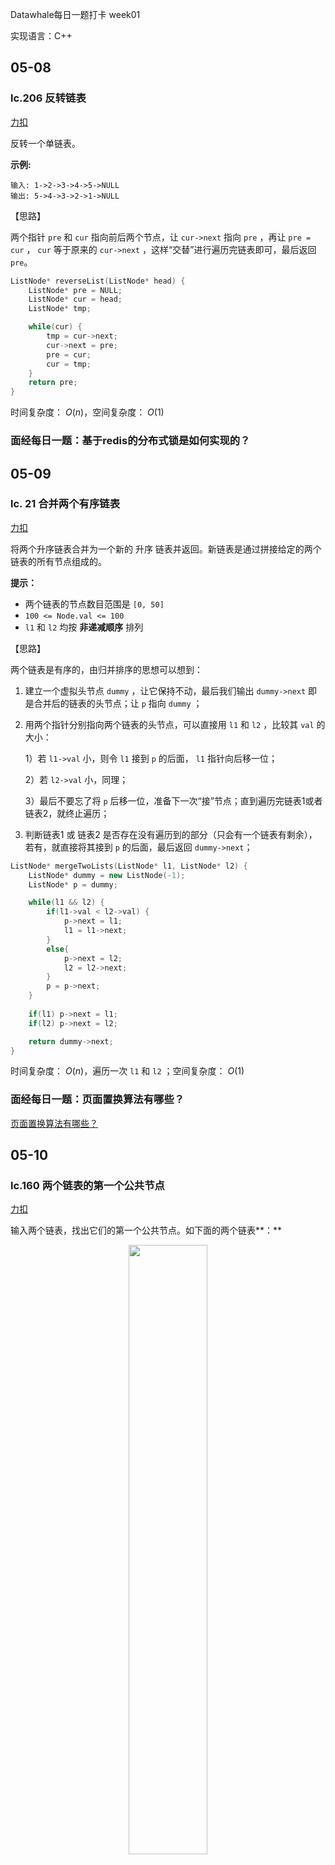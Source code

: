 Datawhale每日一题打卡 week01 

实现语言：C++

## 05-08
### lc.206 反转链表

[力扣](https://leetcode-cn.com/problems/reverse-linked-list/)

反转一个单链表。

**示例:**

```
输入: 1->2->3->4->5->NULL
输出: 5->4->3->2->1->NULL
```

【思路】

两个指针 `pre` 和 `cur` 指向前后两个节点，让 `cur->next` 指向 `pre` ，再让 `pre = cur` ， `cur` 等于原来的 `cur->next` ，这样“交替”进行遍历完链表即可，最后返回 `pre`。

```cpp
ListNode* reverseList(ListNode* head) {
    ListNode* pre = NULL;
    ListNode* cur = head;
    ListNode* tmp;

    while(cur) {
        tmp = cur->next;
        cur->next = pre;
        pre = cur;
        cur = tmp;
    }
    return pre;
}
```

时间复杂度： $O(n)$，空间复杂度： $O(1)$

### 面经每日一题：基于redis的分布式锁是如何实现的？



## 05-09
### lc. 21 合并两个有序链表

[力扣](https://leetcode-cn.com/problems/merge-two-sorted-lists/)

将两个升序链表合并为一个新的 升序 链表并返回。新链表是通过拼接给定的两个链表的所有节点组成的。

**提示：**

- 两个链表的节点数目范围是 `[0, 50]`
- `100 <= Node.val <= 100`
- `l1` 和 `l2` 均按 **非递减顺序** 排列

【思路】

两个链表是有序的，由归并排序的思想可以想到：

1. 建立一个虚拟头节点 `dummy` ，让它保持不动，最后我们输出 `dummy->next` 即是合并后的链表的头节点；让 `p` 指向 `dummy` ；
2. 用两个指针分别指向两个链表的头节点，可以直接用 `l1` 和 `l2` ，比较其 `val` 的大小：

   1）若 `l1->val` 小，则令 `l1` 接到 `p` 的后面， `l1` 指针向后移一位；

   2）若 `l2->val` 小，同理；

   3）最后不要忘了将 `p` 后移一位，准备下一次“接”节点；直到遍历完链表1或者链表2，就终止遍历；

3. 判断链表1 或 链表2 是否存在没有遍历到的部分（只会有一个链表有剩余），若有，就直接将其接到 `p` 的后面，最后返回 `dummy->next`；

```cpp
ListNode* mergeTwoLists(ListNode* l1, ListNode* l2) {
    ListNode* dummy = new ListNode(-1);
    ListNode* p = dummy;

    while(l1 && l2) {
        if(l1->val < l2->val) {
            p->next = l1;
            l1 = l1->next;
        }
        else{
            p->next = l2;
            l2 = l2->next;
        }
        p = p->next;
    }
    
    if(l1) p->next = l1;
    if(l2) p->next = l2;

    return dummy->next;
}
```

时间复杂度： $O(n)$，遍历一次 `l1` 和 `l2` ；空间复杂度： $O(1)$

### 面经每日一题：页面置换算法有哪些？

[页面置换算法有哪些？](https://github.com/nekomoon404/data-mining/blob/master/Datawhale%E6%AF%8F%E6%97%A5%E4%B8%80%E9%A2%98/%E9%9D%A2%E7%BB%8F%E6%AF%8F%E6%97%A5%E4%B8%80%E9%A2%98/2.%E9%A1%B5%E9%9D%A2%E7%BD%AE%E6%8D%A2%E7%AE%97%E6%B3%95%E6%9C%89%E5%93%AA%E4%BA%9B.md)

## 05-10
### lc.160 两个链表的第一个公共节点

[力扣](https://leetcode-cn.com/problems/intersection-of-two-linked-lists/)

输入两个链表，找出它们的第一个公共节点。如下面的两个链表**：**

<div align=center>
<img src=https://github.com/nekomoon404/data-mining/blob/master/Datawhale%E6%AF%8F%E6%97%A5%E4%B8%80%E9%A2%98/image/%E5%BE%AE%E4%BF%A1%E5%9B%BE%E7%89%87_20210510184955.png width=50% />
</div>

【思路】

解法比较巧妙，让两个指针 `p` 和 `q` 分别指向链表A和B的头节点，两个指针同时向后移，若 `p` 到达链表A的尾部空节点，就让它指向链表B的头节点； `q` 同理。这样若交点存在，当两个指针走过的距离是 ”a + b + c"时，它们一定会在交点相遇；当交点不存在时，两个指针走过距离“a + b" 时，都会指向空节点，即相等，跳出循环，返回 `p` 即返回空节点。

<div align=center>
<img src=https://github.com/nekomoon404/data-mining/blob/master/Datawhale%E6%AF%8F%E6%97%A5%E4%B8%80%E9%A2%98/image/%E5%BE%AE%E4%BF%A1%E5%9B%BE%E7%89%87_20210510190043.jpg width=40% />
</div>

```cpp
ListNode *getIntersectionNode(ListNode *headA, ListNode *headB) {
    ListNode* p = headA;
    ListNode* q = headB;

    while(p != q) {
        if(p) p = p->next;
        else p = headB;

        if(q) q = q->next;
        else q = headA;
    }

    return p;
}
```
时间复杂度： $O(n)$，遍历一次链表1和链表2 ；空间复杂度： $O(1)$

### 面经每日一题：MySQL的引擎了解嘛？默认的是哪个？Innodb和Myisam的区别？

## 05-11
### lc.141 环形链表

[力扣](https://leetcode-cn.com/problems/linked-list-cycle/)

给定一个链表，判断链表中是否有环。

【思路】

快慢指针，慢指针 `slow` 指向头节点 `head` ，每次向后移动一位；快指针 `fast` 指向头节点，每次向后移动两位；若链表中有环存在，则快慢指针一定会相遇；若链表中无环存在，则快指针会离慢指针越来越远，直到走到尾部的空节点。

（有些题解是让快指针起始指向 `head->next` ，其实当有环存在时，快指针无论一开始指向哪里，快慢指针总能相遇。）

```cpp
bool hasCycle(ListNode *head) {
    ListNode* fast = head;
    ListNode* slow = head;

    while(fast && fast->next) {
        fast = fast->next->next;
        slow = slow->next;
        if(fast == slow)
            return true;
    }

    return false;
}
```

时间复杂度：$O(n)$ ；空间复杂度：$O(1)$

【为什么快慢指针一定可以相遇？快指针的步长为什么要为2？步长为3、4行不行？】

如下图，假设头节点到环入口距离是x，环入口到快慢指针第一次相遇点的距离是y，相遇点到环入口距离是z。

<div  align="center">  
<img src="https://gitee.com/nekomoon404/blog-img/raw/master/img/微信图片_20210513100302.png" width=50% />
</div>

设头节点的下标是0，每次移动1位（步长为1）的慢指针走了 $j$ 步，到了位置 `j` ， **$j$ 是 环的长度 y + z 的整数倍中满足 $j > x$ 的最小的那个数**；快指针每次移动 k 位（步长为k, k≥2）， 因此快指针此时已走过 $k * j$步，可以理解为快指针先走到位置 `j` ，又在环中走了 $(k-1) * j$步，因此 $j$ 是环长度的整数倍，所以快指针最终又走到了位置 `j` ，快慢指针相遇。

**可见，快指针的步长大于等于2时，都是可以和慢指针相遇的。**

时间复杂度可以看慢指针走过的步数 $j$，设链表中的节点个数为n。因为$j$是环的长度 y + z 的整数倍中满足 $j > x$ 的最小的那个数：

- 若x ≤ 环长，则 $j = y + z < n$;
- 若x > 环长，则 $j < 2 * x < 2 * n$

所以时间复杂度为 $O(n)$。

>参考：[为什么用快慢指针检测链表是否有环的时候，快指针的步长选择的是2，而不是3，4，5？](https://blog.csdn.net/xgjonathan/article/details/18034825))

### 面经每日一题：线性池了解吗？参数有哪些？任务到达线程池的过程？线程池的大小如何设置？

## 05-12
### lc.142 环形链表 II Linked List Cycle ii

[力扣](https://leetcode-cn.com/problems/linked-list-cycle-ii/)

在判断链表中是否有环的基础上，还要找链表中的环的入口。

【判断链表是否有环】一个快指针每次走两步，一个慢指针每次走一步，两个指针都从头节点出发，若链表中有环，则它们必会在环内相遇。若遍历到 `fast == NULL || fast→next == NULL`时还没有相遇，说明链表中无环。

【如何找到环的入口】

如下图，假设头节点到环入口距离是x，环入口到快慢指针第一次相遇点的距离是y，相遇点到环入口距离是z。从快慢指针出发到它们第一次相遇：

<div  align="center">  
<img src="https://gitee.com/nekomoon404/blog-img/raw/master/img/微信图片_20210513100302.png" width=50% />
</div>

- 慢指针走过： `x + y` ；
- 快指针一定已经在环中了，它走过： `x + (y + z) * n + y` ；

又因为快指针走过的距离是慢指针走过的两倍： `x + (y + z) * n + y = 2 * (x + y)` ，移项得： `x = (y + z) * (n - 1) + z` 。

要找环的入口就是要知道x的大小，上面的式子表面，让一个指针（如原来的慢指针）从头节点开始走，一个指针从相遇点开始走，两个指针每次走一步，它们走过相同的距离时，即相遇时就在环的入口。

```cpp
ListNode *detectCycle(ListNode *head) {
    if(!head || !head->next)  return NULL;
    
    ListNode* fast = head;
    ListNode* slow = head;

    while(fast && fast->next) {
        fast = fast->next->next;
        slow = slow->next;
        if(fast == slow) {
            slow = head;
            while(slow != fast) {
                slow = slow->next;
                fast = fast->next;
            }
            return slow;
        }
    }

    return NULL;
}
```

时间复杂度： $O(n)$；空间复杂度： $O(1)$

### 面经每日一题：介绍MVCC


## 05-13
### lc.34 在排序数组中查找元素的第一个和最后一个位置

[力扣](https://leetcode-cn.com/problems/find-first-and-last-position-of-element-in-sorted-array/)

一个升序的有序数组，有重复元素，给定一个target，求target在数组中的起始和结束位置，若不存在就返回 `{-1, -1}` 

这道题考察的主要是如何去写二分查找的 `check(nums[mid])` 函数，如何判断条件去找左右端点。

<div  align="center">  
<img src="https://gitee.com/nekomoon404/blog-img/raw/master/img/微信图片_20210513205824.png" width=80% />
</div>



```cpp
vector<int> searchRange(vector<int>& nums, int target) {
    if(nums.empty())  return {-1, -1};
    int l = 0, r = nums.size() - 1;
    while(l < r) {
        int mid = l + r >> 1;
        if(nums[mid] >= target)  r = mid;
        else l = mid + 1;
    }

    int left;
    if(nums[r] == target)  left = r, l = r, r = nums.size() - 1;
    else return {-1, -1};

    while(l < r) {
        int mid = l + r + 1 >> 1;
        if(nums[mid] <= target)  l = mid;
        else r = mid - 1; 
    }

    return {left, l};
}
```

时间复杂度：$O(\log n)$；空间复杂度：$O(1)$

>可以参考之前写的二分板子：[二分查找](https://nekomoon404.github.io/2020/09/29/%E7%AE%97%E6%B3%95%E5%9F%BA%E7%A1%80%EF%BC%881%EF%BC%89/)
<div  align="center">  
<img src="https://gitee.com/nekomoon404/blog-img/raw/master/img/QQ图片20201003230519.jpg" width=70% />
</div>


### 面经每日一题：Java乐观锁机制，CAS思想？缺点？是否有原子性？